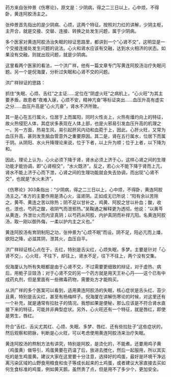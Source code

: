 药方来自张仲景《伤寒论》，原文是：少阴病，得之二三日以上，心中烦，不得卧，黄连阿胶汤主之。

张仲景首先指出的是少阴病、心烦，这两个特征。按照刘力红的讲解，少阴主枢，主开合，就是交接、交替、连接、转换之处发生问题，属于少阴病。

多个医家对黄连阿胶汤治失眠的辩证思路里，都讲到一个“心肾不交”，这明显是一个交接连接处发生问题的说法。心火和肾水应该有交融，达到水火相济的状态。如果没有交融，则就出现问题，就是少阴病。

这里看两个医家的看法，一个洪广祥，他有一篇文章专门写黄连阿胶汤治疗失眠问题。另一个是倪海厦，分析过失眠和心肾不交的问题。

洪广祥辩证的思路：

抓住“失眠、心烦、舌红”之主证……定位在“阴虚火旺”之病机上，“心火旺”为其主要矛盾，故患者“夜难入寐，心烦不安，精神亢奋”等标证突出……血压升高有虚实之分……血压升高是“心火亢奋”，肾水不济所致。

其一是心在五行属火，位居于上而属阳，同时火性炎上，火热有燔灼向上的特征，故火热侵犯人体，其症状多表现在人体上部，也是火邪易引发血压升高的机理之一。另一方面，热易生风，易引起肝风内动和血菀于上，因此，心肝火旺，又常为血压升高，甚则发生脑血管意外之重要原因。其二是，肾在五行属水，位居下而属于阴。从阴阳、水火升降理论来说，位于下者，以上升为顺；位于上者，以下降为和。

因此，理论上认为，心火必须下降于肾，肾水必须上济于心，这样心肾之间的生理功能才能协调，即“心肾相交”，“水火既济”。反之，若心火不能下降于肾而上亢，肾水不能上济于心而下泄，心肾之间的生理功能就会失去协调，而出现“心肾不交”，也就是“水火未济”。

《伤寒论》303条指出：“少阴病，得之二三日以上，心中烦，不得卧，黄连阿胶汤主之。”本方的主要作用是清心火，滋肾阴。正如成无已所说：“阳有余以苦除之，黄芩、黄连之苦以除热；阴不足以甘补之，鸡黄、阿胶之甘以补血；酸，收也，泄也，芍药之酸，收阴气而泄邪热。”吴鞠通之解释更为透彻，他说：“以黄芩从黄连，外泄壮火而内坚真阴；以芍药从阿胶，内护真阴而补捍亢阳。名黄连阿胶汤，取一刚以御外侮，一柔以护内主之义也。”

黄连阿胶汤有育阴制阳之功，张仲景为“心烦不眠”而设。阴不足，阳必亢而上燔，欲阳之降，必滋其阴，泄其火，血压自平。

洪广祥辩证核心点在于，舌红，特别是舌尖红，心烦失眠，多梦。主要是针对「心肾不交」，心火旺，不往下，却往上，肾水不足，往下不往上，两个没有交集。

倪海厦认为所有失眠都是由于心肾不交，不过需要更细致的辩证，对于虚热、病后，用栀子豆豉汤；对于心肾不交的另一个药方就是用天王补心丹——这个已有中成药丸剂，但是里面有一些微毒药物，需要处方才能购买。

从洪广祥的多个医案可以看到，适用黄连阿胶汤的失眠，核心症状是舌头红、苔少且黄，特别是舌尖红，甚至有杨梅样子。倪海厦在讲解伤寒论的时候，对这里还有一个补充，就是通常有拉肚子的情况。我想如果是便秘，那么应该是不符合肾水直接下来的特征，可能并非典型症状。另外，心火旺还有一个特征，就是唇红，即使是男生，唇红。

符合“舌红、舌尖尤其红、心烦、失眠、多梦、唇红、还有些拉肚子”这些症状的，然后观察和把脉，判断是心火旺，可以考虑使用黄连阿胶汤来治疗失眠。

黄连阿胶汤的熬制方法有讲究，特别是阿胶，是烫化的，不能煮。还要用鸡子黄（鸡蛋黄）做导引，鸡蛋黄要在药温了后，放进去搅化，然后一起服用，所以其实吃的是生鸡蛋黄。建议大家在这里要十分注意，选择好的鸡蛋，最好是环境干净远离污染区域的山野食用粮食和虫子等成长起来的土鸡蛋，或者建议大家直接去买如何生食标准的鸡蛋，例如黄天鹅，虽然贵了点，但是用不了多少个，更加安全。
